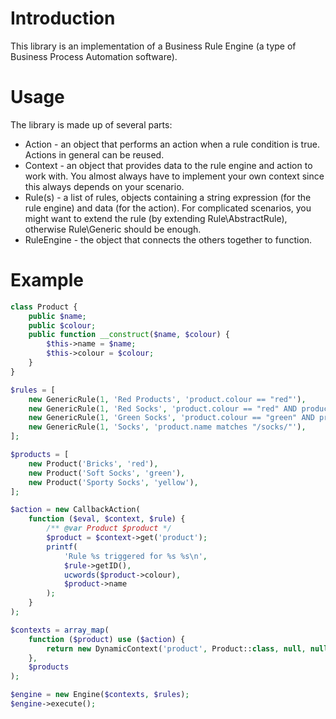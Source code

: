 Introduction
============

This library is an implementation of a Business Rule Engine (a type of Business Process Automation software).

Usage
=====

The library is made up of several parts:

- Action - an object that performs an action when a rule condition is true. Actions in general can be reused.
- Context - an object that provides data to the rule engine and action to work with.
  You almost always have to implement your own context since this always depends on your scenario.
- Rule(s) - a list of rules, objects containing a string expression (for the rule engine) and data (for the action).
  For complicated scenarios, you might want to extend the rule (by extending Rule\AbstractRule), otherwise Rule\Generic should be enough.
- RuleEngine - the object that connects the others together to function.

Example
=======

```php
class Product {
	public $name;
	public $colour;
	public function __construct($name, $colour) {
		$this->name = $name;
		$this->colour = $colour;
	}
}

$rules = [
	new GenericRule(1, 'Red Products', 'product.colour == "red"'),
	new GenericRule(1, 'Red Socks', 'product.colour == "red" AND product.name matches "/socks/"'),
	new GenericRule(1, 'Green Socks', 'product.colour == "green" AND product.name matches "/socks/"'),
	new GenericRule(1, 'Socks', 'product.name matches "/socks/"'),
];

$products = [
	new Product('Bricks', 'red'),
	new Product('Soft Socks', 'green'),
	new Product('Sporty Socks', 'yellow'),
];

$action = new CallbackAction(
	function ($eval, $context, $rule) {
		/** @var Product $product */
		$product = $context->get('product');
		printf(
			'Rule %s triggered for %s %s\n',
			$rule->getID(),
			ucwords($product->colour),
			$product->name
		);
	}
);

$contexts = array_map(
	function ($product) use ($action) {
		return new DynamicContext('product', Product::class, null, null, $product);
	},
	$products
);

$engine = new Engine($contexts, $rules);
$engine->execute();
```